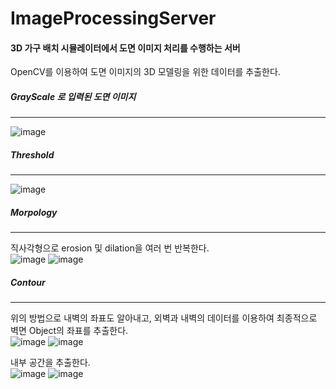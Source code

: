 # ImageProcessingServer

#### 3D 가구 배치 시뮬레이터에서 도면 이미지 처리를 수행하는 서버
OpenCV를 이용하여 도면 이미지의 3D 모델링을 위한 데이터를 추출한다.  

##### GrayScale 로 입력된 도면 이미지
-----
![image](https://user-images.githubusercontent.com/59634669/144871541-808df15a-9403-4e54-a8e6-ae92aa4e738e.png)


##### Threshold
------
![image](https://user-images.githubusercontent.com/59634669/144871565-bd1060e7-63f0-4369-a695-73ef83b1dca5.png)


##### Morpology
---
직사각형으로 erosion 및 dilation을 여러 번 반복한다.  
![image](https://user-images.githubusercontent.com/59634669/144871602-7092fec1-9f77-4eff-8f4b-086ca63052d5.png)
![image](https://user-images.githubusercontent.com/59634669/144871635-e6a56c5e-d191-40eb-a0af-f8cdb028fe96.png)


##### Contour
---
위의 방법으로 내벽의 좌표도 알아내고, 외벽과 내벽의 데이터를 이용하여 최종적으로 벽면 Object의 좌표를 추출한다.  
![image](https://user-images.githubusercontent.com/59634669/144872027-6af27a95-09b3-451b-826a-0dde57c37a07.png)
![image](https://user-images.githubusercontent.com/59634669/144872037-ff009e3d-0a93-48d0-8a4a-8e715dd78d3c.png)


내부 공간을 추출한다.  
![image](https://user-images.githubusercontent.com/59634669/144872255-87f74d9b-4818-45de-9a54-e13bfa1d68e4.png)
![image](https://user-images.githubusercontent.com/59634669/144872266-d81e744e-8f19-485e-baf2-770f0f81387b.png)

